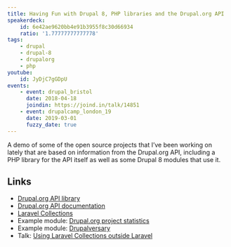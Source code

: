 ```yaml
---
title: Having Fun with Drupal 8, PHP libraries and the Drupal.org API
speakerdeck:
    id: 6e42ae9620bb4e91b3955f8c30d66934
    ratio: '1.77777777777778'
tags:
    - drupal
    - drupal-8
    - drupalorg
    - php
youtube:
    id: JyDjC7gGDpU
events:
    - event: drupal_bristol
      date: 2018-04-18
      joindin: https://joind.in/talk/14851
    - event: drupalcamp_london_19
      date: 2019-03-01
      fuzzy_date: true
---
```

A demo of some of the open source projects that I’ve been working on lately that are based on information from the Drupal.org API, including a PHP library for the API itself as well as some Drupal 8 modules that use it.

## Links

- [Drupal.org API library][2]
- [Drupal.org API documentation][3]
- [Laravel Collections][4]
- Example module: [Drupal.org project statistics][5]
- Example module: [Drupalversary][6]
- Talk: [Using Laravel Collections outside Laravel][7]

[0]: https://www.drupalbristol.org.uk
[2]: https://github.com/opdavies/drupalorg-api-php
[3]: https://www.drupal.org/drupalorg/docs/api
[4]: https://laravel.com/docs/collections
[5]: https://github.com/opdavies/drupal-module-drupalorg-project-statistics
[6]: https://github.com/opdavies/drupal-module-drupalversary
[7]: /talks/using-laravel-collections-outside-laravel/
